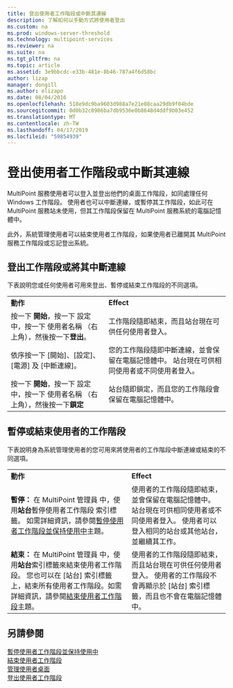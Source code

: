 ```yaml
---
title: 登出使用者工作階段或中斷其連線
description: 了解如何以手動方式將使用者登出
ms.custom: na
ms.prod: windows-server-threshold
ms.technology: multipoint-services
ms.reviewer: na
ms.suite: na
ms.tgt_pltfrm: na
ms.topic: article
ms.assetid: 3e9bbcdc-e33b-481e-8b46-787a4f6d58bc
author: lizap
manager: dongill
ms.author: elizapo
ms.date: 08/04/2016
ms.openlocfilehash: 518e9dc9ba9603d988a7e21e08caa29db9f04bde
ms.sourcegitcommit: 0d0b32c8986ba7db9536e0b8648d4ddf9b03e452
ms.translationtype: MT
ms.contentlocale: zh-TW
ms.lasthandoff: 04/17/2019
ms.locfileid: "59854939"
---
```

# <a name="log-off-or-disconnect-user-sessions"></a>登出使用者工作階段或中斷其連線
MultiPoint 服務使用者可以登入並登出他們的桌面工作階段，如同處理任何 Windows 工作階段。 使用者也可以中斷連線，或暫停其工作階段，如此可在 MultiPoint 服務站未使用，但其工作階段保留在 MultiPoint 服務系統的電腦記憶體中。  
  
此外，系統管理使用者可以結束使用者工作階段，如果使用者已離開其 MultiPoint 服務工作階段或忘記登出系統。  
  
## <a name="logging-off-or-disconnecting-a-session"></a>登出工作階段或將其中斷連線  
下表說明您或任何使用者可用來登出、暫停或結束工作階段的不同選項。  
  
|||  
|-|-|  
|**動作**|**Effect**|  
|按一下 **開始**，按一下 設定 中，按一下 使用者名稱 （右上角），然後按一下**登出**。|工作階段隨即結束，而且站台現在可供任何使用者登入。|  
|依序按一下 [開始]、[設定]、[電源] 及 [中斷連線]。|您的工作階段隨即中斷連線，並會保留在電腦記憶體中。 站台現在可供相同使用者或不同使用者登入。|  
|按一下 **開始**，按一下 設定 中，按一下 使用者名稱 （右上角），然後按一下**鎖定**|站台隨即鎖定，而且您的工作階段會保留在電腦記憶體中。|  
  
## <a name="suspending-or-ending-a-users-session"></a>暫停或結束使用者的工作階段  
下表說明身為系統管理使用者的您可用來將使用者的工作階段中斷連線或結束的不同選項。  
  
|||  
|-|-|  
|**動作**|**Effect**|  
|**暫停：** 在 MultiPoint 管理員 中，使用**站台**暫停使用者工作階段 索引標籤。 如需詳細資訊，請參閱[暫停使用者工作階段並保持使用中](Suspend-and-Leave-User-Session-Active.md)主題。|使用者的工作階段隨即結束，並會保留在電腦記憶體中。 站台現在可供相同使用者或不同使用者登入。 使用者可以登入相同的站台或其他站台，並繼續其工作。|  
|**結束：** 在 MultiPoint 管理員 中，使用**站台**索引標籤來結束使用者工作階段。 您也可以在 [站台] 索引標籤上，結束所有使用者工作階段。如需詳細資訊，請參閱[結束使用者工作階段](End-a-User-Session.md)主題。|使用者的工作階段隨即結束，而且站台現在可供任何使用者登入。 使用者的工作階段不會再顯示於 [站台] 索引標籤，而且也不會在電腦記憶體中。|  
  
## <a name="see-also"></a>另請參閱  
[暫停使用者工作階段並保持使用中](Suspend-and-Leave-User-Session-Active.md)  
[結束使用者工作階段](End-a-User-Session.md)  
[管理使用者桌面](manage-user-desktops-using-multipoint-dashboard.md)  
[登出使用者工作階段](Log-Off-User-Sessions.md)    